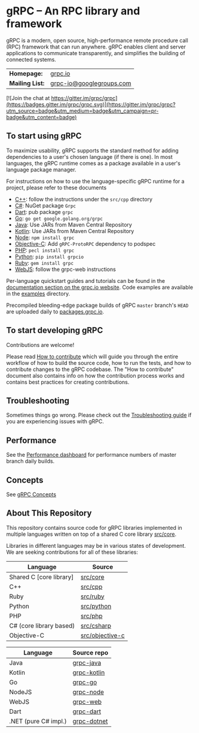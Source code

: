 # gRPC – An RPC library and framework

gRPC is a modern, open source, high-performance remote procedure call (RPC)
framework that can run anywhere. gRPC enables client and server applications to
communicate transparently, and simplifies the building of connected systems.

<table>
  <tr>
    <td><b>Homepage:</b></td>
    <td><a href="https://grpc.io/">grpc.io</a></td>
  </tr>
  <tr>
    <td><b>Mailing List:</b></td>
    <td><a href="https://groups.google.com/forum/#!forum/grpc-io">grpc-io@googlegroups.com</a></td>
  </tr>
</table>

[![Join the chat at https://gitter.im/grpc/grpc](https://badges.gitter.im/grpc/grpc.svg)](https://gitter.im/grpc/grpc?utm_source=badge&utm_medium=badge&utm_campaign=pr-badge&utm_content=badge)

## To start using gRPC

To maximize usability, gRPC supports the standard method for adding dependencies
to a user's chosen language (if there is one). In most languages, the gRPC
runtime comes as a package available in a user's language package manager.

For instructions on how to use the language-specific gRPC runtime for a project,
please refer to these documents

- [C++](src/cpp): follow the instructions under the `src/cpp` directory
- [C#](src/csharp): NuGet package `Grpc`
- [Dart](https://github.com/grpc/grpc-dart): pub package `grpc`
- [Go](https://github.com/grpc/grpc-go): `go get google.golang.org/grpc`
- [Java](https://github.com/grpc/grpc-java): Use JARs from Maven Central
  Repository
- [Kotlin](https://github.com/grpc/grpc-kotlin): Use JARs from Maven Central
  Repository
- [Node](https://github.com/grpc/grpc-node): `npm install grpc`
- [Objective-C](src/objective-c): Add `gRPC-ProtoRPC` dependency to podspec
- [PHP](src/php): `pecl install grpc`
- [Python](src/python/grpcio): `pip install grpcio`
- [Ruby](src/ruby): `gem install grpc`
- [WebJS](https://github.com/grpc/grpc-web): follow the grpc-web instructions

Per-language quickstart guides and tutorials can be found in the
[documentation section on the grpc.io website](https://grpc.io/docs/). Code
examples are available in the [examples](examples) directory.

Precompiled bleeding-edge package builds of gRPC `master` branch's `HEAD` are
uploaded daily to [packages.grpc.io](https://packages.grpc.io).

## To start developing gRPC

Contributions are welcome!

Please read [How to contribute](CONTRIBUTING.md) which will guide you through
the entire workflow of how to build the source code, how to run the tests, and
how to contribute changes to the gRPC codebase. The "How to contribute" document
also contains info on how the contribution process works and contains best
practices for creating contributions.

## Troubleshooting

Sometimes things go wrong. Please check out the
[Troubleshooting guide](TROUBLESHOOTING.md) if you are experiencing issues with
gRPC.

## Performance

See the
[Performance dashboard](https://grafana-dot-grpc-testing.appspot.com/)
for performance numbers of master branch daily builds.

## Concepts

See [gRPC Concepts](CONCEPTS.md)

## About This Repository

This repository contains source code for gRPC libraries implemented in multiple
languages written on top of a shared C core library [src/core](src/core).

Libraries in different languages may be in various states of development. We are
seeking contributions for all of these libraries:

| Language                | Source                             |
| ----------------------- | ---------------------------------- |
| Shared C [core library] | [src/core](src/core)               |
| C++                     | [src/cpp](src/cpp)                 |
| Ruby                    | [src/ruby](src/ruby)               |
| Python                  | [src/python](src/python)           |
| PHP                     | [src/php](src/php)                 |
| C# (core library based) | [src/csharp](src/csharp)           |
| Objective-C             | [src/objective-c](src/objective-c) |

| Language             | Source repo                                        |
| -------------------- | -------------------------------------------------- |
| Java                 | [grpc-java](https://github.com/grpc/grpc-java)     |
| Kotlin               | [grpc-kotlin](https://github.com/grpc/grpc-kotlin) |
| Go                   | [grpc-go](https://github.com/grpc/grpc-go)         |
| NodeJS               | [grpc-node](https://github.com/grpc/grpc-node)     |
| WebJS                | [grpc-web](https://github.com/grpc/grpc-web)       |
| Dart                 | [grpc-dart](https://github.com/grpc/grpc-dart)     |
| .NET (pure C# impl.) | [grpc-dotnet](https://github.com/grpc/grpc-dotnet) |
